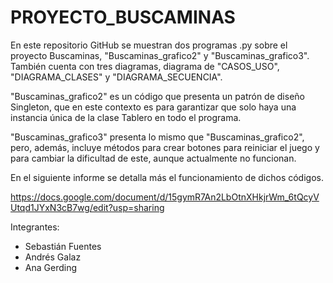 # PROYECTO_BUSCAMINAS
En este repositorio GitHub se muestran dos programas .py sobre el proyecto Buscaminas, "Buscaminas_grafico2" y "Buscaminas_grafico3". También cuenta con tres diagramas, diagrama de "CASOS_USO", "DIAGRAMA_CLASES" y "DIAGRAMA_SECUENCIA".

"Buscaminas_grafico2" es un código que presenta un patrón de diseño Singleton, que en este contexto es para garantizar que solo haya una instancia única de la clase Tablero en todo el programa.

"Buscaminas_grafico3" presenta lo mismo que "Buscaminas_grafico2", pero, además, incluye métodos para crear botones para reiniciar el juego y para cambiar la dificultad de este, aunque actualmente no funcionan.

En el siguiente informe se detalla más el funcionamiento de dichos códigos.

https://docs.google.com/document/d/15gymR7An2LbOtnXHkjrWm_6tQcyVUtqd1JYxN3cB7wg/edit?usp=sharing

Integrantes:
- Sebastián Fuentes
- Andrés Galaz
- Ana Gerding 
